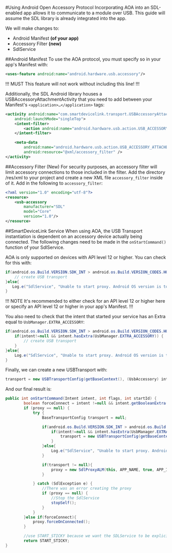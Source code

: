 #Using Android Open Accessory Protocol
Incorporating AOA into an SDL-enabled app allows it to communicate to a module over USB. This guide will assume the SDL library is already integrated into the app.

We will make changes to: 

* Android Manifest __(of your app)__
* Accessory Filter __(new)__
* SdlService

##Android Manifest
To use the AOA protocol, you must specify so in your app's Manifest with:

```xml
<uses-feature android:name="android.hardware.usb.accessory"/>
```

!!! MUST
This feature will not work without including this line!
!!!

Additionally, the SDL Android library houses a USBAccessoryAttachmentActivity that you need to add between your Manifest's `<application>…</application>` tags:

```xml
<activity android:name="com.smartdevicelink.transport.USBAccessoryAttachmentActivity"
	android:launchMode="singleTop">
	<intent-filter>
		<action android:name="android.hardware.usb.action.USB_ACCESSORY_ATTACHED" />
	</intent-filter>

	<meta-data
		android:name="android.hardware.usb.action.USB_ACCESSORY_ATTACHED"
		android:resource="@xml/accessory_filter" />
</activity>
```

##Accessory Filter (New)
For security purposes, an accessory filter will limit accessory connections to those included in the filter. Add the directory /res/xml to your project and create a new XML file `accessory_filter` inside of it. Add in the following to `accessory_filter`:

```xml
<?xml version="1.0" encoding="utf-8"?>
<resource>
    <usb-accessory
        manufacturer="SDL"
        model="Core"
        version="1.0"/>
</resource>
```

##SmartDeviceLink Service
When using AOA, the USB Transport instantiation is dependent on an accessory device actually being connected. The following changes need to be made in the `onStartCommand()` function of your SdlService.

AOA is only supported on devices with API level 12 or higher. You can check for this with:

```java
if(android.os.Build.VERSION.SDK_INT > android.os.Build.VERSION_CODES.HONEYCOMB){
	// create USB transport
}else{
   Log.e("SdlService", "Unable to start proxy. Android OS version is too low"); // optional
}
```

!!! NOTE
It's recommended to either check for an API level 12 or higher here or specify an API level 12 or higher in your app's Manifest.
!!!

You also need to check that the intent that started your service has an Extra equal to `UsbManager.EXTRA_ACCESSORY`:

```java
if(android.os.Build.VERSION.SDK_INT > android.os.Build.VERSION_CODES.HONEYCOMB){
	if(intent!=null && intent.hasExtra(UsbManager.EXTRA_ACCESSORY)) {
		// create USB transport	
	}
}else{
	Log.e("SdlService", "Unable to start proxy. Android OS version is too low"); // optional
}
```

Finally, we can create a new USBTransport with:

```java
transport = new USBTransportConfig(getBaseContext(), (UsbAccessory) intent.getParcelableExtra(UsbManager.EXTRA_ACCESSORY), false, false);
```

And our final result is:

```java
public int onStartCommand(Intent intent, int flags, int startId) {
        boolean forceConnect = intent !=null && intent.getBooleanExtra(TransportConstants.FORCE_TRANSPORT_CONNECTED, false);
        if (proxy == null) {
            try {
                BaseTransportConfig transport = null;

                if(android.os.Build.VERSION.SDK_INT > android.os.Build.VERSION_CODES.HONEYCOMB){
                    if(intent!=null && intent.hasExtra(UsbManager.EXTRA_ACCESSORY)) {
                        transport = new USBTransportConfig(getBaseContext(), (UsbAccessory) intent.getParcelableExtra(UsbManager.EXTRA_ACCESSORY), false, false); // create USB transport
                    }
                }else{
                    Log.e("SdlService", "Unable to start proxy. Android OS version is too low"); // optional
                }

                if(transport != null){
                    proxy = new SdlProxyALM(this, APP_NAME, true, APP_ID, transport);
                }

            } catch (SdlException e) {
                //There was an error creating the proxy
                if (proxy == null) {
                    //Stop the SdlService
                    stopSelf();
                }
            }
        }else if(forceConnect){
            proxy.forceOnConnected();
        }

        //use START_STICKY because we want the SDLService to be explicitly started and stopped as needed.
        return START_STICKY;
}
```
